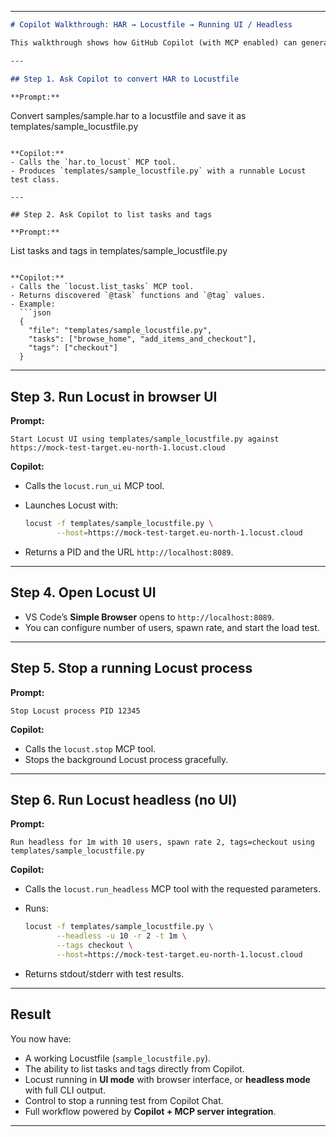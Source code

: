 
---

```markdown
# Copilot Walkthrough: HAR → Locustfile → Running UI / Headless

This walkthrough shows how GitHub Copilot (with MCP enabled) can generate a Locustfile from a HAR capture, list available tasks/tags, and run Locust in either **UI** mode or **headless** mode against the demo target.

---

## Step 1. Ask Copilot to convert HAR to Locustfile

**Prompt:**
```

Convert samples/sample.har to a locustfile and save it as templates/sample\_locustfile.py

```

**Copilot:**
- Calls the `har.to_locust` MCP tool.
- Produces `templates/sample_locustfile.py` with a runnable Locust test class.

---

## Step 2. Ask Copilot to list tasks and tags

**Prompt:**
```

List tasks and tags in templates/sample\_locustfile.py

````

**Copilot:**
- Calls the `locust.list_tasks` MCP tool.
- Returns discovered `@task` functions and `@tag` values.
- Example:
  ```json
  {
    "file": "templates/sample_locustfile.py",
    "tasks": ["browse_home", "add_items_and_checkout"],
    "tags": ["checkout"]
  }
````

---

## Step 3. Run Locust in browser UI

**Prompt:**

```
Start Locust UI using templates/sample_locustfile.py against https://mock-test-target.eu-north-1.locust.cloud
```

**Copilot:**

* Calls the `locust.run_ui` MCP tool.
* Launches Locust with:

  ```bash
  locust -f templates/sample_locustfile.py \
         --host=https://mock-test-target.eu-north-1.locust.cloud
  ```
* Returns a PID and the URL `http://localhost:8089`.

---

## Step 4. Open Locust UI

* VS Code’s **Simple Browser** opens to `http://localhost:8089`.
* You can configure number of users, spawn rate, and start the load test.

---

## Step 5. Stop a running Locust process

**Prompt:**

```
Stop Locust process PID 12345
```

**Copilot:**

* Calls the `locust.stop` MCP tool.
* Stops the background Locust process gracefully.

---

## Step 6. Run Locust headless (no UI)

**Prompt:**

```
Run headless for 1m with 10 users, spawn rate 2, tags=checkout using templates/sample_locustfile.py
```

**Copilot:**

* Calls the `locust.run_headless` MCP tool with the requested parameters.
* Runs:

  ```bash
  locust -f templates/sample_locustfile.py \
         --headless -u 10 -r 2 -t 1m \
         --tags checkout \
         --host=https://mock-test-target.eu-north-1.locust.cloud
  ```
* Returns stdout/stderr with test results.

---

## Result

You now have:

* A working Locustfile (`sample_locustfile.py`).
* The ability to list tasks and tags directly from Copilot.
* Locust running in **UI mode** with browser interface, or **headless mode** with full CLI output.
* Control to stop a running test from Copilot Chat.
* Full workflow powered by **Copilot + MCP server integration**.

---

